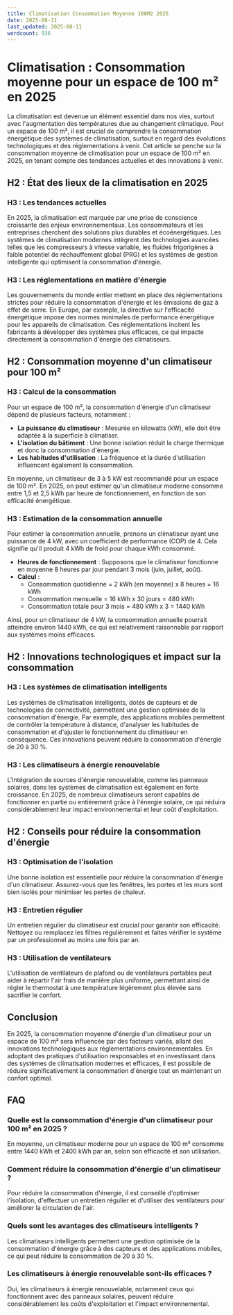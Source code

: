 ```yaml
---
title: Climatisation Consommation Moyenne 100M2 2025
date: 2025-08-11
last_updated: 2025-08-11
wordcount: 936
---
```


# Climatisation : Consommation moyenne pour un espace de 100 m² en 2025

La climatisation est devenue un élément essentiel dans nos vies, surtout avec l'augmentation des températures due au changement climatique. Pour un espace de 100 m², il est crucial de comprendre la consommation énergétique des systèmes de climatisation, surtout en regard des évolutions technologiques et des réglementations à venir. Cet article se penche sur la consommation moyenne de climatisation pour un espace de 100 m² en 2025, en tenant compte des tendances actuelles et des innovations à venir.

## H2 : État des lieux de la climatisation en 2025

### H3 : Les tendances actuelles

En 2025, la climatisation est marquée par une prise de conscience croissante des enjeux environnementaux. Les consommateurs et les entreprises cherchent des solutions plus durables et écoénergétiques. Les systèmes de climatisation modernes intègrent des technologies avancées telles que les compresseurs à vitesse variable, les fluides frigorigènes à faible potentiel de réchauffement global (PRG) et les systèmes de gestion intelligente qui optimisent la consommation d'énergie.

### H3 : Les réglementations en matière d'énergie

Les gouvernements du monde entier mettent en place des réglementations strictes pour réduire la consommation d'énergie et les émissions de gaz à effet de serre. En Europe, par exemple, la directive sur l'efficacité énergétique impose des normes minimales de performance énergétique pour les appareils de climatisation. Ces réglementations incitent les fabricants à développer des systèmes plus efficaces, ce qui impacte directement la consommation d'énergie des climatiseurs.

## H2 : Consommation moyenne d'un climatiseur pour 100 m²

### H3 : Calcul de la consommation

Pour un espace de 100 m², la consommation d'énergie d'un climatiseur dépend de plusieurs facteurs, notamment :

- **La puissance du climatiseur** : Mesurée en kilowatts (kW), elle doit être adaptée à la superficie à climatiser.
- **L'isolation du bâtiment** : Une bonne isolation réduit la charge thermique et donc la consommation d'énergie.
- **Les habitudes d'utilisation** : La fréquence et la durée d'utilisation influencent également la consommation.

En moyenne, un climatiseur de 3 à 5 kW est recommandé pour un espace de 100 m². En 2025, on peut estimer qu'un climatiseur moderne consomme entre 1,5 et 2,5 kWh par heure de fonctionnement, en fonction de son efficacité énergétique.

### H3 : Estimation de la consommation annuelle

Pour estimer la consommation annuelle, prenons un climatiseur ayant une puissance de 4 kW, avec un coefficient de performance (COP) de 4. Cela signifie qu'il produit 4 kWh de froid pour chaque kWh consommé.

- **Heures de fonctionnement** : Supposons que le climatiseur fonctionne en moyenne 8 heures par jour pendant 3 mois (juin, juillet, août).
- **Calcul** : 
  - Consommation quotidienne = 2 kWh (en moyenne) x 8 heures = 16 kWh
  - Consommation mensuelle = 16 kWh x 30 jours = 480 kWh
  - Consommation totale pour 3 mois = 480 kWh x 3 = 1440 kWh

Ainsi, pour un climatiseur de 4 kW, la consommation annuelle pourrait atteindre environ 1440 kWh, ce qui est relativement raisonnable par rapport aux systèmes moins efficaces.

## H2 : Innovations technologiques et impact sur la consommation

### H3 : Les systèmes de climatisation intelligents

Les systèmes de climatisation intelligents, dotés de capteurs et de technologies de connectivité, permettent une gestion optimisée de la consommation d'énergie. Par exemple, des applications mobiles permettent de contrôler la température à distance, d'analyser les habitudes de consommation et d'ajuster le fonctionnement du climatiseur en conséquence. Ces innovations peuvent réduire la consommation d'énergie de 20 à 30 %.

### H3 : Les climatiseurs à énergie renouvelable

L'intégration de sources d'énergie renouvelable, comme les panneaux solaires, dans les systèmes de climatisation est également en forte croissance. En 2025, de nombreux climatiseurs seront capables de fonctionner en partie ou entièrement grâce à l'énergie solaire, ce qui réduira considérablement leur impact environnemental et leur coût d'exploitation.

## H2 : Conseils pour réduire la consommation d'énergie

### H3 : Optimisation de l'isolation

Une bonne isolation est essentielle pour réduire la consommation d'énergie d'un climatiseur. Assurez-vous que les fenêtres, les portes et les murs sont bien isolés pour minimiser les pertes de chaleur.

### H3 : Entretien régulier

Un entretien régulier du climatiseur est crucial pour garantir son efficacité. Nettoyez ou remplacez les filtres régulièrement et faites vérifier le système par un professionnel au moins une fois par an.

### H3 : Utilisation de ventilateurs

L'utilisation de ventilateurs de plafond ou de ventilateurs portables peut aider à répartir l'air frais de manière plus uniforme, permettant ainsi de régler le thermostat à une température légèrement plus élevée sans sacrifier le confort.

## Conclusion

En 2025, la consommation moyenne d'énergie d'un climatiseur pour un espace de 100 m² sera influencée par des facteurs variés, allant des innovations technologiques aux réglementations environnementales. En adoptant des pratiques d'utilisation responsables et en investissant dans des systèmes de climatisation modernes et efficaces, il est possible de réduire significativement la consommation d'énergie tout en maintenant un confort optimal.

## FAQ

### Quelle est la consommation d'énergie d'un climatiseur pour 100 m² en 2025 ?

En moyenne, un climatiseur moderne pour un espace de 100 m² consomme entre 1440 kWh et 2400 kWh par an, selon son efficacité et son utilisation.

### Comment réduire la consommation d'énergie d'un climatiseur ?

Pour réduire la consommation d'énergie, il est conseillé d'optimiser l'isolation, d'effectuer un entretien régulier et d'utiliser des ventilateurs pour améliorer la circulation de l'air.

### Quels sont les avantages des climatiseurs intelligents ?

Les climatiseurs intelligents permettent une gestion optimisée de la consommation d'énergie grâce à des capteurs et des applications mobiles, ce qui peut réduire la consommation de 20 à 30 %.

### Les climatiseurs à énergie renouvelable sont-ils efficaces ?

Oui, les climatiseurs à énergie renouvelable, notamment ceux qui fonctionnent avec des panneaux solaires, peuvent réduire considérablement les coûts d'exploitation et l'impact environnemental.